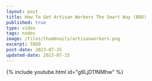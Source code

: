 ```yaml
---
layout: post
title: How To Get Artisan Workers The Smart Way (BDO)
published: true
type: video
tags: nodes
image: /files/thumbnails/artisanworkers.png
excerpt: TODO
post-date: 2023-07-15
updated-date: 2023-07-15
---
```


{% include youtube.html id="g6LjD11NMhw" %}